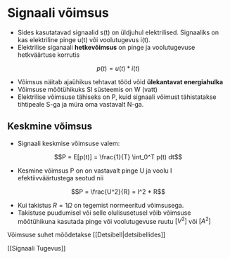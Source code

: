 # Signaali võimsus
- Sides kasutatavad signaalid s(t) on üldjuhul elektrilised. Signaaliks on kas elektriline pinge u(t) või voolutugevus i(t).
- Elektrilise siganaali **hetkevõimsus** on pinge ja voolutugevuse hetkväärtuse korrutis 

$$p(t) = u(t) * i(t)$$

- Võimsus näitab ajaühikus tehtavat tööd võid **ülekantavat energiahulka**
- Võimsuse mõõtühikuks SI süsteemis on W (vatt)
- Elektrilise võimsuse tähiseks on P, kuid signaali võimust tähistatakse tihtipeale S-ga ja müra oma vastavalt N-ga.

## Keskmine võimsus 
- Signaali keskmise võimsuse valem:

$$P = E[p(t)] = \frac{1}{T} \int_0^T p(t) dt$$

- Kesmine võimsus P on on vastavalt pinge U ja voolu I efektiivväärtustega seotud nii

$$P = \frac{U^2}{R} = I^2 * R$$

- Kui takistus $R = 1 \Omega$ on tegemist normeeritud võimsusega. 
- Takistuse puudumisel või selle olulisusetusel võib võimsuse mõõtühikuna kasutada pinge või voolutugevuse ruutu $[V^2]$ või $[A^2]$


Võimsuse suhet mõõdetakse [[Detsibell|detsibellides]]

[[Signaali Tugevus]]